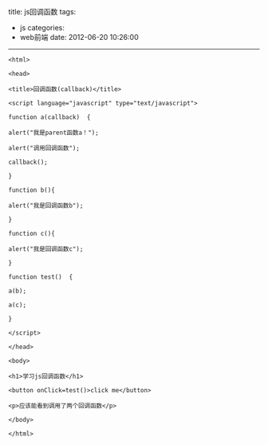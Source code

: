 title: js回调函数
tags:
  - js
categories:
  - web前端
date: 2012-06-20 10:26:00
---
```
<html>

<head>

<title>回调函数(callback)</title>

<script language="javascript" type="text/javascript">

function a(callback)  {

alert("我是parent函数a！");

alert("调用回调函数");

callback();

}

function b(){

alert("我是回调函数b");

}

function c(){

alert("我是回调函数c");

}

function test()  {

a(b);

a(c);

}

</script>

</head>

<body>

<h1>学习js回调函数</h1>

<button onClick=test()>click me</button>

<p>应该能看到调用了两个回调函数</p>

</body>

</html>


```
